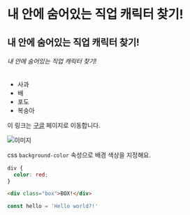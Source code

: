 # 내 안에 숨어있는 직업 캐릭터 찾기!

## 내 안에 숨어있는 직업 캐릭터 찾기!

###### 내 안에 숨어있는 직업 캐릭터 찾기!


- 사과
- 배
- 포도
- 복숭아

이 링크는 [구글](https://google.com) 페이지로 이동합니다.

![이미지](https://picsum.photos/300)

css `background-color` 속성으로 배경 색상을 지정해요.
```css
div {
  color: red;
}
```

```html
<div class="box">BOX!</div>
```

```js
const hello = 'Hello world?!'
```